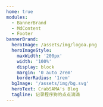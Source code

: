 ```yaml
---
home: true
modules:
  - BannerBrand
  - MdContent
  - Footer
bannerBrand:
  heroImage: /assets/img/logoa.png
  heroImageStyle:
    maxWidth: '200px'
    width: '100%'
    display: block
    margin: '0 auto 2rem'
    borderRadius: '1rem'
  bgImage: '/assets/img/bg.svg'
  heroText: CrabSAMA's Blog
  tagline: 记录程序狗的点点滴滴
---
```

